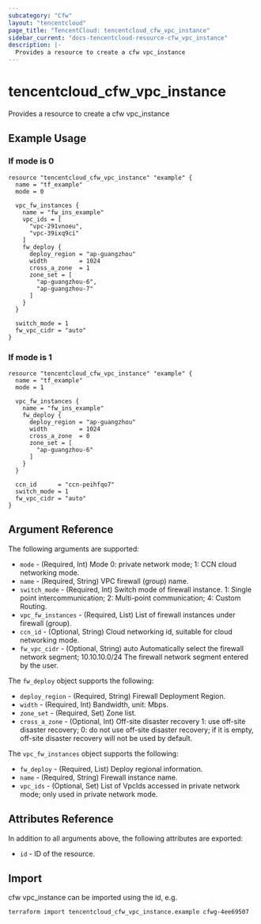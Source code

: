 ```yaml
---
subcategory: "Cfw"
layout: "tencentcloud"
page_title: "TencentCloud: tencentcloud_cfw_vpc_instance"
sidebar_current: "docs-tencentcloud-resource-cfw_vpc_instance"
description: |-
  Provides a resource to create a cfw vpc_instance
---
```


# tencentcloud_cfw_vpc_instance

Provides a resource to create a cfw vpc_instance

## Example Usage

### If mode is 0

```hcl
resource "tencentcloud_cfw_vpc_instance" "example" {
  name = "tf_example"
  mode = 0

  vpc_fw_instances {
    name = "fw_ins_example"
    vpc_ids = [
      "vpc-291vnoeu",
      "vpc-39ixq9ci"
    ]
    fw_deploy {
      deploy_region = "ap-guangzhou"
      width         = 1024
      cross_a_zone  = 1
      zone_set = [
        "ap-guangzhou-6",
        "ap-guangzhou-7"
      ]
    }
  }

  switch_mode = 1
  fw_vpc_cidr = "auto"
}
```

### If mode is 1

```hcl
resource "tencentcloud_cfw_vpc_instance" "example" {
  name = "tf_example"
  mode = 1

  vpc_fw_instances {
    name = "fw_ins_example"
    fw_deploy {
      deploy_region = "ap-guangzhou"
      width         = 1024
      cross_a_zone  = 0
      zone_set = [
        "ap-guangzhou-6"
      ]
    }
  }

  ccn_id      = "ccn-peihfqo7"
  switch_mode = 1
  fw_vpc_cidr = "auto"
}
```

## Argument Reference

The following arguments are supported:

* `mode` - (Required, Int) Mode 0: private network mode; 1: CCN cloud networking mode.
* `name` - (Required, String) VPC firewall (group) name.
* `switch_mode` - (Required, Int) Switch mode of firewall instance. 1: Single point intercommunication; 2: Multi-point communication; 4: Custom Routing.
* `vpc_fw_instances` - (Required, List) List of firewall instances under firewall (group).
* `ccn_id` - (Optional, String) Cloud networking id, suitable for cloud networking mode.
* `fw_vpc_cidr` - (Optional, String) auto Automatically select the firewall network segment; 10.10.10.0/24 The firewall network segment entered by the user.

The `fw_deploy` object supports the following:

* `deploy_region` - (Required, String) Firewall Deployment Region.
* `width` - (Required, Int) Bandwidth, unit: Mbps.
* `zone_set` - (Required, Set) Zone list.
* `cross_a_zone` - (Optional, Int) Off-site disaster recovery 1: use off-site disaster recovery; 0: do not use off-site disaster recovery; if it is empty, off-site disaster recovery will not be used by default.

The `vpc_fw_instances` object supports the following:

* `fw_deploy` - (Required, List) Deploy regional information.
* `name` - (Required, String) Firewall instance name.
* `vpc_ids` - (Optional, Set) List of VpcIds accessed in private network mode; only used in private network mode.

## Attributes Reference

In addition to all arguments above, the following attributes are exported:

* `id` - ID of the resource.



## Import

cfw vpc_instance can be imported using the id, e.g.

```
terraform import tencentcloud_cfw_vpc_instance.example cfwg-4ee69507
```

